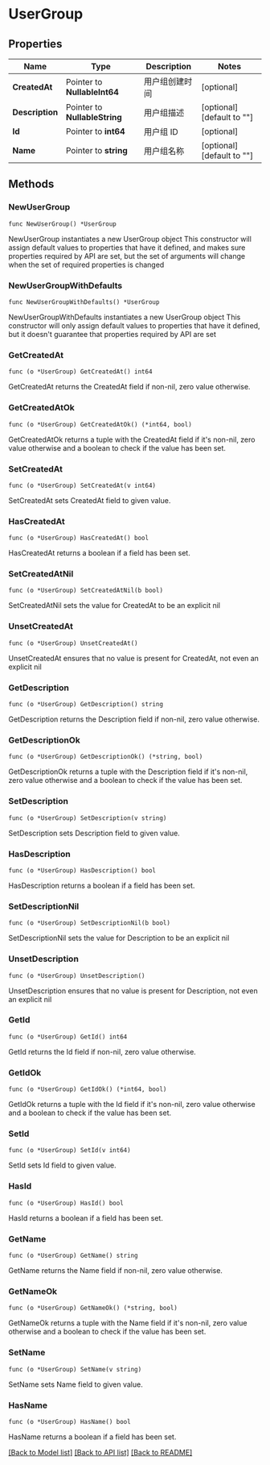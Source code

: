 # UserGroup

## Properties

Name | Type | Description | Notes
------------ | ------------- | ------------- | -------------
**CreatedAt** | Pointer to **NullableInt64** | 用户组创建时间 | [optional] 
**Description** | Pointer to **NullableString** | 用户组描述 | [optional] [default to ""]
**Id** | Pointer to **int64** | 用户组 ID | [optional] 
**Name** | Pointer to **string** | 用户组名称 | [optional] [default to ""]

## Methods

### NewUserGroup

`func NewUserGroup() *UserGroup`

NewUserGroup instantiates a new UserGroup object
This constructor will assign default values to properties that have it defined,
and makes sure properties required by API are set, but the set of arguments
will change when the set of required properties is changed

### NewUserGroupWithDefaults

`func NewUserGroupWithDefaults() *UserGroup`

NewUserGroupWithDefaults instantiates a new UserGroup object
This constructor will only assign default values to properties that have it defined,
but it doesn't guarantee that properties required by API are set

### GetCreatedAt

`func (o *UserGroup) GetCreatedAt() int64`

GetCreatedAt returns the CreatedAt field if non-nil, zero value otherwise.

### GetCreatedAtOk

`func (o *UserGroup) GetCreatedAtOk() (*int64, bool)`

GetCreatedAtOk returns a tuple with the CreatedAt field if it's non-nil, zero value otherwise
and a boolean to check if the value has been set.

### SetCreatedAt

`func (o *UserGroup) SetCreatedAt(v int64)`

SetCreatedAt sets CreatedAt field to given value.

### HasCreatedAt

`func (o *UserGroup) HasCreatedAt() bool`

HasCreatedAt returns a boolean if a field has been set.

### SetCreatedAtNil

`func (o *UserGroup) SetCreatedAtNil(b bool)`

 SetCreatedAtNil sets the value for CreatedAt to be an explicit nil

### UnsetCreatedAt
`func (o *UserGroup) UnsetCreatedAt()`

UnsetCreatedAt ensures that no value is present for CreatedAt, not even an explicit nil
### GetDescription

`func (o *UserGroup) GetDescription() string`

GetDescription returns the Description field if non-nil, zero value otherwise.

### GetDescriptionOk

`func (o *UserGroup) GetDescriptionOk() (*string, bool)`

GetDescriptionOk returns a tuple with the Description field if it's non-nil, zero value otherwise
and a boolean to check if the value has been set.

### SetDescription

`func (o *UserGroup) SetDescription(v string)`

SetDescription sets Description field to given value.

### HasDescription

`func (o *UserGroup) HasDescription() bool`

HasDescription returns a boolean if a field has been set.

### SetDescriptionNil

`func (o *UserGroup) SetDescriptionNil(b bool)`

 SetDescriptionNil sets the value for Description to be an explicit nil

### UnsetDescription
`func (o *UserGroup) UnsetDescription()`

UnsetDescription ensures that no value is present for Description, not even an explicit nil
### GetId

`func (o *UserGroup) GetId() int64`

GetId returns the Id field if non-nil, zero value otherwise.

### GetIdOk

`func (o *UserGroup) GetIdOk() (*int64, bool)`

GetIdOk returns a tuple with the Id field if it's non-nil, zero value otherwise
and a boolean to check if the value has been set.

### SetId

`func (o *UserGroup) SetId(v int64)`

SetId sets Id field to given value.

### HasId

`func (o *UserGroup) HasId() bool`

HasId returns a boolean if a field has been set.

### GetName

`func (o *UserGroup) GetName() string`

GetName returns the Name field if non-nil, zero value otherwise.

### GetNameOk

`func (o *UserGroup) GetNameOk() (*string, bool)`

GetNameOk returns a tuple with the Name field if it's non-nil, zero value otherwise
and a boolean to check if the value has been set.

### SetName

`func (o *UserGroup) SetName(v string)`

SetName sets Name field to given value.

### HasName

`func (o *UserGroup) HasName() bool`

HasName returns a boolean if a field has been set.


[[Back to Model list]](../README.md#documentation-for-models) [[Back to API list]](../README.md#documentation-for-api-endpoints) [[Back to README]](../README.md)


